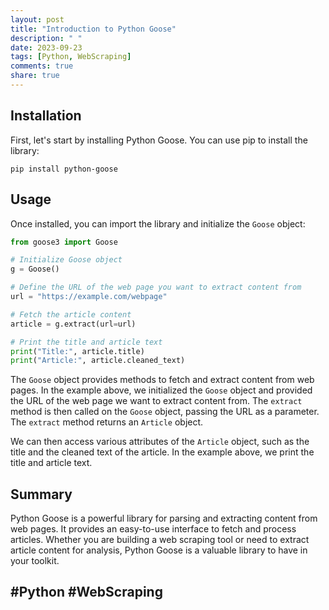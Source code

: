 ```yaml
---
layout: post
title: "Introduction to Python Goose"
description: " "
date: 2023-09-23
tags: [Python, WebScraping]
comments: true
share: true
---
```


## Installation

First, let's start by installing Python Goose. You can use pip to install the library:

```shell
pip install python-goose
```
## Usage

Once installed, you can import the library and initialize the `Goose` object:

```python
from goose3 import Goose

# Initialize Goose object
g = Goose()

# Define the URL of the web page you want to extract content from
url = "https://example.com/webpage"

# Fetch the article content
article = g.extract(url=url)

# Print the title and article text
print("Title:", article.title)
print("Article:", article.cleaned_text)
```

The `Goose` object provides methods to fetch and extract content from web pages. In the example above, we initialized the `Goose` object and provided the URL of the web page we want to extract content from. The `extract` method is then called on the `Goose` object, passing the URL as a parameter. The `extract` method returns an `Article` object.

We can then access various attributes of the `Article` object, such as the title and the cleaned text of the article. In the example above, we print the title and article text.

## Summary

Python Goose is a powerful library for parsing and extracting content from web pages. It provides an easy-to-use interface to fetch and process articles. Whether you are building a web scraping tool or need to extract article content for analysis, Python Goose is a valuable library to have in your toolkit.

## #Python #WebScraping